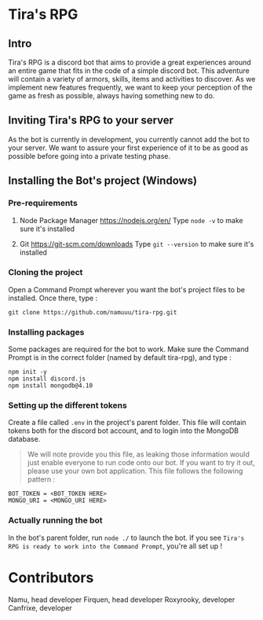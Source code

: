 # Tira's RPG

## Intro

Tira's RPG is a discord bot that aims to provide a great experiences around an entire game that fits in the code of a simple discord bot. This adventure will contain a variety of armors, skills, items and activities to discover. As we implement new features frequently, we want to keep your perception of the game as fresh as possible, always having something new to do.

## Inviting Tira's RPG to your server

As the bot is currently in development, you currently cannot add the bot to your server. We want to assure your first experience of it to be as good as possible before going into a private testing phase.

## Installing the Bot's project (Windows)

### Pre-requirements

1. Node Package Manager
https://nodejs.org/en/
Type `node -v` to make sure it's installed

2. Git
https://git-scm.com/downloads
Type `git --version` to make sure it's installed

### Cloning the project

Open a Command Prompt wherever you want the bot's project files to be installed. Once there, type :
```
git clone https://github.com/namuuu/tira-rpg.git
```

### Installing packages

Some packages are required for the bot to work. Make sure the Command Prompt is in the correct folder (named by default tira-rpg), and type :

```
npm init -y
npm install discord.js
npm install mongodb@4.10
```

### Setting up the different tokens

Create a file called `.env` in the project's parent folder. This file will contain tokens both for the discord bot account, and to login into the MongoDB database.
> We will note provide you this file, as leaking those information would just enable everyone to run code onto our bot. If you want to try it out, please use your own bot application.
This file follows the following pattern :
```
BOT_TOKEN = <BOT_TOKEN HERE>
MONGO_URI = <MONGO_URI HERE>
```

### Actually running the bot
In the bot's parent folder, run `node ./` to launch the bot. If you see `Tira's RPG is ready to work into the Command Prompt`, you're all set up !

# Contributors

Namu, head developer
Firquen, head developer
Roxyrooky, developer
Canfrixe, developer
